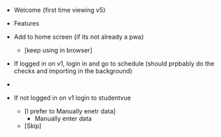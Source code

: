 - Welcome {first time viewing v5}
- Features

- Add to home screen {if its not already a pwa}
  - [keep using in browser]

- If logged in on v1, login in and go to schedule (should prpbably do the checks and importing in the background)
- 
- If not logged in on v1 login to studentvue
  - [I prefer to Manually enetr data]
    - Manually enter data 
  - [Skip]